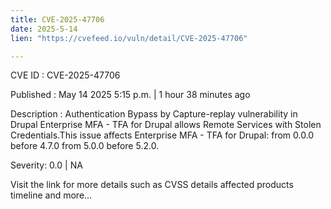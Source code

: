 ```yaml
---
title: CVE-2025-47706
date: 2025-5-14
lien: "https://cvefeed.io/vuln/detail/CVE-2025-47706"

---
```


CVE ID : CVE-2025-47706

Published :  May 14
2025
5:15 p.m. | 1 hour
38 minutes ago

Description : Authentication Bypass by Capture-replay vulnerability in Drupal Enterprise MFA - TFA for Drupal allows Remote Services with Stolen Credentials.This issue affects Enterprise MFA - TFA for Drupal: from 0.0.0 before 4.7.0
from 5.0.0 before 5.2.0.

Severity: 0.0 | NA

Visit the link for more details
such as CVSS details
affected products
timeline
and more...
